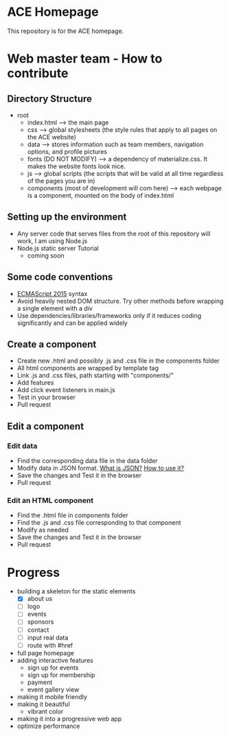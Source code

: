 # ACE Homepage
This repository is for the ACE homepage.

# Web master team - How to contribute
## Directory Structure
- root
  - index.html --> the main page
  - css --> global stylesheets (the style rules that apply to all pages on the ACE website)
  - data --> stores information such as team members, navigation options, and profile pictures
  - fonts (DO NOT MODIFY) --> a dependency of materialize.css. It makes the website fonts look nice.
  - js --> global scripts (the scripts that will be valid at all time regardless of the pages you are in)
  - components (most of development will com here) --> each webpage is a component, mounted on the body of index.html

## Setting up the environment
- Any server code that serves files from the root of this repository will work, I am using Node.js
- Node.js static server Tutorial
  - coming soon

## Some code conventions
- [ECMAScript 2015](https://babeljs.io/docs/learn-es2015/) syntax
- Avoid heavily nested DOM structure. Try other methods before wrapping a single element with a div
- Use dependencies/libraries/frameworks only if it reduces coding significantly and can be applied widely

## Create a component
- Create new .html and possibly .js and .css file in the components folder
- All html components are wrapped by template tag
- Link .js and .css files, path starting with "components/"
- Add features
- Add click event listeners in main.js
- Test in your browser
- Pull request

## Edit a component

### Edit data
- Find the corresponding data file in the data folder
- Modify data in JSON format. [What is JSON?](www.json.org)   [How to use it?](http://www.w3schools.com/json/)
- Save the changes and Test it in the browser
- Pull request

### Edit an HTML component
- Find the .html file in components folder
- Find the .js and .css file corresponding to that component
- Modify as needed
- Save the changes and Test it in the browser
- Pull request

# Progress
- building a skeleton for the static elements
  - [x] about us
  - [ ] logo
  - [ ] events
  - [ ] sponsors
  - [ ] contact
  - [ ] input real data
  - [ ] route with #href
- full page homepage
- adding interactive features
  - sign up for events
  - sign up for membership
  - payment
  - event gallery view
- making it mobile friendly
- making it beautiful
  - vibrant color
- making it into a progressive web app
- optimize performance